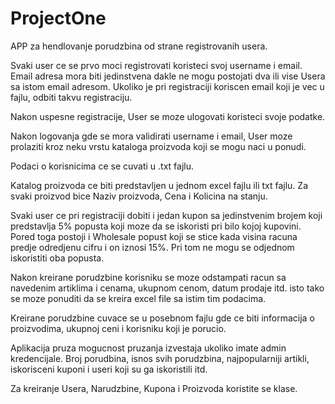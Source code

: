 # ProjectOne

APP za hendlovanje porudzbina od strane registrovanih usera.

Svaki user ce se prvo moci registrovati koristeci svoj username i email. Email adresa mora biti jedinstvena dakle ne mogu postojati dva ili vise Usera 
sa istom email adresom. Ukoliko je pri registraciji koriscen email koji je vec u fajlu, odbiti takvu registraciju.

Nakon uspesne registracije, User se moze ulogovati koristeci svoje podatke.

Nakon logovanja gde se mora validirati username i email, User moze prolaziti kroz neku vrstu kataloga proizvoda koji se mogu naci u ponudi.

Podaci o korisnicima ce se cuvati u .txt fajlu.

Katalog proizvoda ce biti predstavljen u jednom excel fajlu ili txt fajlu. Za svaki proizvod bice Naziv proizvoda, Cena i Kolicina na stanju.

Svaki user ce pri registraciji dobiti i jedan kupon sa jedinstvenim brojem koji predstavlja 5% popusta koji moze da se iskoristi pri bilo kojoj kupovini. 
Pored toga postoji i Wholesale popust koji se stice kada visina racuna predje odredjenu cifru i on iznosi 15%. Pri tom ne mogu se odjednom iskoristiti oba popusta.

Nakon kreirane porudzbine korisniku se moze odstampati racun sa navedenim artiklima i cenama, ukupnom cenom, datum prodaje itd. isto tako se moze ponuditi 
da se kreira excel file sa istim tim podacima.

Kreirane porudzbine cuvace se u posebnom fajlu gde ce biti informacija o proizvodima, ukupnoj ceni i korisniku koji je porucio.

Aplikacija pruza mogucnost pruzanja izvestaja ukoliko imate admin kredencijale.
Broj porudbina, isnos svih porudzbina, najpopularniji artikli, iskorisceni kuponi i useri koji su ga iskoristili itd.

Za kreiranje Usera, Narudzbine, Kupona i Proizvoda koristite se klase.
